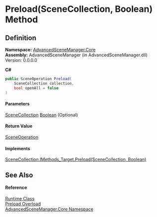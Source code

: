# Preload(SceneCollection, Boolean) Method

## Definition

**Namespace:** [AdvancedSceneManager.Core](N_AdvancedSceneManager_Core.md)\
**Assembly:** AdvancedSceneManager (in AdvancedSceneManager.dll) Version: 0.0.0.0

**C#**

```c#
public SceneOperation Preload(
	SceneCollection collection,
	bool openAll = false
)
```

#### Parameters

&#x20; [SceneCollection](T_AdvancedSceneManager_Models_SceneCollection.md)   [Boolean](https://learn.microsoft.com/dotnet/api/system.boolean)  (Optional)&#x20;

#### Return Value

[SceneOperation](T_AdvancedSceneManager_Core_SceneOperation.md)

#### Implements

[SceneCollection.IMethods\_Target.Preload(SceneCollection, Boolean)](M_AdvancedSceneManager_Models_SceneCollection_IMethods_Target_Preload.md)

## See Also

#### Reference

[Runtime Class](T_AdvancedSceneManager_Core_Runtime.md)\
[Preload Overload](Overload_AdvancedSceneManager_Core_Runtime_Preload.md)\
[AdvancedSceneManager.Core Namespace](N_AdvancedSceneManager_Core.md)
